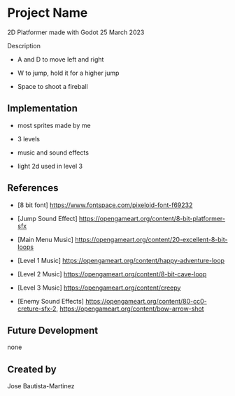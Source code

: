 # Project Name

2D Platformer made with Godot
25 March 2023

Description

- A and D to move left and right

- W to jump, hold it for a higher jump

- Space to shoot a fireball

## Implementation

- most sprites made by me

- 3 levels

- music and sound effects

- light 2d used in level 3

## References
- [8 bit font] https://www.fontspace.com/pixeloid-font-f69232

- [Jump Sound Effect] https://opengameart.org/content/8-bit-platformer-sfx

- [Main Menu Music] https://opengameart.org/content/20-excellent-8-bit-loops

- [Level 1 Music] https://opengameart.org/content/happy-adventure-loop

- [Level 2 Music] https://opengameart.org/content/8-bit-cave-loop

- [Level 3 Music] https://opengameart.org/content/creepy

- [Enemy Sound Effects] https://opengameart.org/content/80-cc0-creture-sfx-2, https://opengameart.org/content/bow-arrow-shot

## Future Development
none

## Created by
Jose Bautista-Martinez

